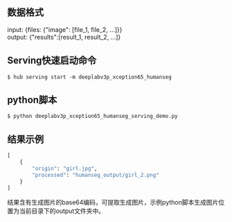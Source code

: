 ## 数据格式  
input: {files: {"image": [file_1, file_2, ...]}}  
output: {"results":[result_1, result_2, ...]}  

## Serving快速启动命令  
```shell
$ hub serving start -m deeplabv3p_xception65_humanseg  
```  

## python脚本  
```
$ python deeplabv3p_xception65_humanseg_serving_demo.py
```

## 结果示例  
```python
[  
    {  
        "origin": "girl.jpg",  
        "processed": "humanseg_output/girl_2.png"  
    }  
]  
```
结果含有生成图片的base64编码，可提取生成图片，示例python脚本生成图片位置为当前目录下的output文件夹中。
